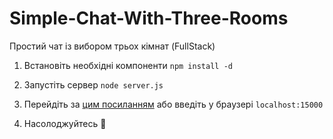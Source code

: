 # Simple-Chat-With-Three-Rooms

Простий чат із вибором трьох кімнат (FullStack)

1) Встановіть необхідні компоненти `npm install -d`

2) Запустіть сервер `node server.js`

3) Перейдіть за [цим посиланням](http://localhost:15000) або введіть у браузері `localhost:15000`

4) Насолоджуйтесь 🤠
